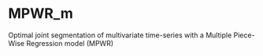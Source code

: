 # MPWR_m
Optimal joint segmentation of multivariate time-series with a Multiple Piece-Wise Regression model (MPWR)
